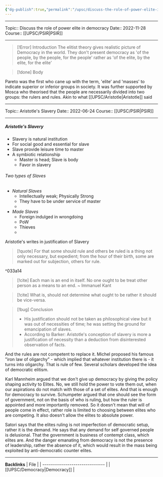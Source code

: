 ```yaml
---
{"dg-publish":true,"permalink":"/upsc/discuss-the-role-of-power-elite-in-democracy/"}
---
```


----
Topic:: Discuss the role of  power elite in democracy
Date:: 2022-11-28
Course:: [[UPSC/PSIR\|PSIR]] 

----
>[!Error] Introduction
> The elitist theory gives realistic picture of Democracy in the world. They don't present democracy as 'of the people, by the people, for the people' rather as 'of the elite, by the elite, for the elite'

>[!done] Body 

Pareto was the first who cane up with the term, 'elite' and 'masses' to indicate superior or inferior groups in society.  It was further supported by Mosca who theorised that the people are necessarily divided into two groups: the rulers and rules. 
Akin to what [[UPSC/Aristotle\|Aristotle]] said 
<div class="transclusion internal-embed is-loaded"><div class="markdown-embed">




----
Topic:: Aristotle's Slavery
Date:: 2022-06-24
Course:: [[UPSC/PSIR\|PSIR]] 

----
#####  Aristotle's Slavery
- Slavery is natural institution 
- For social good and essential for slave
- Slave provide leisure time to master
- A symbiotic relationship
	- Master is head; Slave is body 
	- Favor in slavery

###### Two types of Slaves
- _Natural Slaves_
	- Intellectually weak; Physically Strong 
	- They have to be under service of master 
	- 
- _Made Slaves_
	- Foreign indulged in wrongdoing 
	- PoW
	- Thieves 
	- 

Aristotle's writes in justification of Slavery 
>[!quote] For that some should rule and others be ruled is a thing not only necessary, but expedient; from the hour of their birth, some are marked out for subjection, others for rule.

^033a14

>[!cite] Each man is an end in itself. No one ought to be treat other person as a means to an end. 
>~ Immanuel Kant

>[!cite] What is, should not determine what ought to be rather it should be vice-versa. 



>[!bug] Conclusion
>- His justification should not be taken as philosophical view but it was out of necessities of time; he was setting the ground for emancipation of slaves. 
>- According to Barker: Aristotle's conception of slavery is more a justification of necessity than a deduction from disinterested observation of facts.




</div></div>
 
And the rules are not competent to replace it. 
Michel proposed his famous "iron law of oligarchy" - which implied that whatever institution there is - it turns into oligarchy. That is rule of few. 
Several scholars developed the idea of democratic elitism. 

Karl Mannheim argued that we don't give up democracy by giving the policy shaping activity to Elites. No, we still hold the power to vote them out, when our aspirations do not match with those of a set of elites.
And that is enough for democracy to survive. 
Schumpeter argued that one should see the form of government, not on the basis of who is ruling, but how the ruler is appointed and more importantly removed. So it doesn't mean that will of people come in effect, rather role is limited to choosing between elites who are competing. It also doesn't allow the elites to absolute power. 

Satori says that the elites ruling is not imperfection of democratic setup, rather it is the demand. He says that any demand for self governed people is delusional. That the government is business of contempt class, which elites are.  And the danger emanating from democracy is not the presence of leadership, rather the absence of it, which would result in the mass being exploited by anti-democratic counter elites. 






---
**Backlinks**
| File                             |
| -------------------------------- |
| [[UPSC/Democracy\|Democracy]] |



